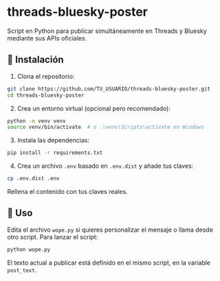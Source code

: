 # threads-bluesky-poster

Script en Python para publicar simultáneamente en Threads y Bluesky mediante sus APIs oficiales.

## 🚀 Instalación

1. Clona el repositorio:

```bash
git clone https://github.com/TU_USUARIO/threads-bluesky-poster.git
cd threads-bluesky-poster
```

2. Crea un entorno virtual (opcional pero recomendado):

```bash
python -m venv venv
source venv/bin/activate  # o .\venv\Scripts\activate en Windows
```

3. Instala las dependencias:

```bash
pip install -r requirements.txt
```

4. Crea un archivo `.env` basado en `.env.dist` y añade tus claves:
```bash
cp .env.dist .env
```
Rellena el contenido con tus claves reales.

## 🚀 Uso

Edita el archivo `wope.py` si quieres personalizar el mensaje o llama desde otro script. Para lanzar el script:
```bash
python wope.py
```

El texto actual a publicar está definido en el mismo script, en la variable `post_text`.